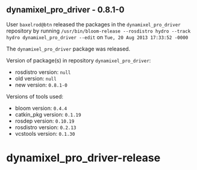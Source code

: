 ## dynamixel_pro_driver - 0.8.1-0

User `baxelrod@btn` released the packages in the `dynamixel_pro_driver` repository by running `/usr/bin/bloom-release --rosdistro hydro --track hydro dynamixel_pro_driver --edit` on `Tue, 20 Aug 2013 17:33:52 -0000`

The `dynamixel_pro_driver` package was released.

Version of package(s) in repository `dynamixel_pro_driver`:
- rosdistro version: `null`
- old version: `null`
- new version: `0.8.1-0`

Versions of tools used:
- bloom version: `0.4.4`
- catkin_pkg version: `0.1.19`
- rosdep version: `0.10.19`
- rosdistro version: `0.2.13`
- vcstools version: `0.1.30`


dynamixel_pro_driver-release
============================
